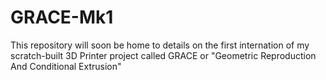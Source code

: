 # GRACE-Mk1
This repository will soon be home to details on the first internation of my scratch-built 3D Printer project called GRACE or "Geometric Reproduction And Conditional Extrusion"
